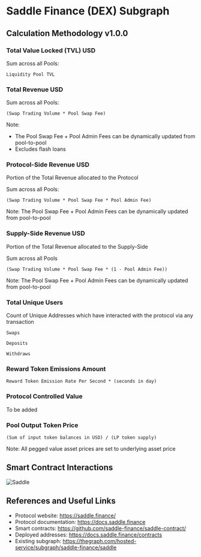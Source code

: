 # Saddle Finance (DEX) Subgraph

## Calculation Methodology v1.0.0

### Total Value Locked (TVL) USD

Sum across all Pools:

`Liquidity Pool TVL`

### Total Revenue USD

Sum across all Pools:

`(Swap Trading Volume * Pool Swap Fee)`

Note:

- The Pool Swap Fee + Pool Admin Fees can be dynamically updated from pool-to-pool
- Excludes flash loans

### Protocol-Side Revenue USD

Portion of the Total Revenue allocated to the Protocol

Sum across all Pools:

`(Swap Trading Volume * Pool Swap Fee * Pool Admin Fee)`

Note: The Pool Swap Fee + Pool Admin Fees can be dynamically updated from pool-to-pool

### Supply-Side Revenue USD

Portion of the Total Revenue allocated to the Supply-Side

Sum across all Pools

`(Swap Trading Volume * Pool Swap Fee * (1 - Pool Admin Fee))`

Note: The Pool Swap Fee + Pool Admin Fees can be dynamically updated from pool-to-pool

### Total Unique Users

Count of Unique Addresses which have interacted with the protocol via any transaction

`Swaps`

`Deposits`

`Withdraws`

### Reward Token Emissions Amount

`Reward Token Emission Rate Per Second * (seconds in day)`

### Protocol Controlled Value

To be added

### Pool Output Token Price

`(Sum of input token balances in USD) / (LP token supply)`

Note: All pegged value asset prices are set to underlying asset price

## Smart Contract Interactions

![Saddle](../../docs/images/protocols/saddle.png "Saddle Finance")

## References and Useful Links

- Protocol website: https://saddle.finance/
- Protocol documentation: https://docs.saddle.finance
- Smart contracts: https://github.com/saddle-finance/saddle-contract/
- Deployed addresses: https://docs.saddle.finance/contracts
- Existing subgraph: https://thegraph.com/hosted-service/subgraph/saddle-finance/saddle
